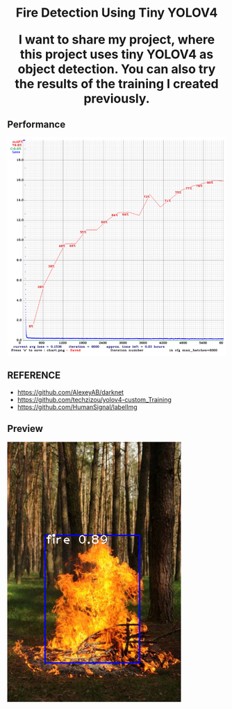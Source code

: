 <h1 align="center">
<p align="center">Fire Detection Using Tiny YOLOV4</p>

  
I want to share my project, where this project uses tiny YOLOV4 as object detection. You can also try the results of the training I created previously.

## Performance
<img src="https://github.com/MrTwntyTwo/Fire_detection_tinyYOLOV4/blob/b24882b1c72c326535fedaad50e84dd857012c7f/assets/chart.png" alt="ss app" width="800">
  
  
  
  
## REFERENCE
 - https://github.com/AlexeyAB/darknet
 - https://github.com/techzizou/yolov4-custom_Training
 - https://github.com/HumanSignal/labelImg


## Preview 
  
<img src="https://github.com/MrTwntyTwo/Fire_detection_tinyYOLOV4/blob/b24882b1c72c326535fedaad50e84dd857012c7f/assets/train10.png" alt="ss app" width="400">

  
